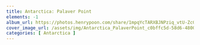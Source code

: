 ```yaml
---
title: Antarctica: Palaver Point
elements: -1
album_url: https://photos.henrypoon.com/share/1mpqYcTARXBJNPziq_vtU-ZcGY6n2PvfP6P4unyMvkfxFmpvy23i0bLURLoBHZzgYQg
cover_image_url: /assets/img/Antarctica_PalaverPoint_c0bffc5d-58d6-4800-875f-f3e51562febb.jpg
categories: [ Antarctica ]
---
```

